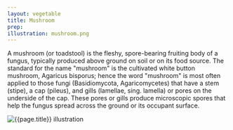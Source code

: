 ```yaml
---
layout: vegetable
title: Mushroom
prep:
illustration: mushroom.png
---
```


A mushroom (or toadstool) is the fleshy, spore-bearing fruiting body of a fungus, typically produced above ground on soil or on its food source. The standard for the name "mushroom" is the cultivated white button mushroom, Agaricus bisporus; hence the word "mushroom" is most often applied to those fungi (Basidiomycota, Agaricomycetes) that have a stem (stipe), a cap (pileus), and gills (lamellae, sing. lamella) or pores on the underside of the cap. These pores or gills produce microscopic spores that help the fungus spread across the ground or its occupant surface.

![{{page.title}} illustration](/resources/vegetables/{{page.illustration}})